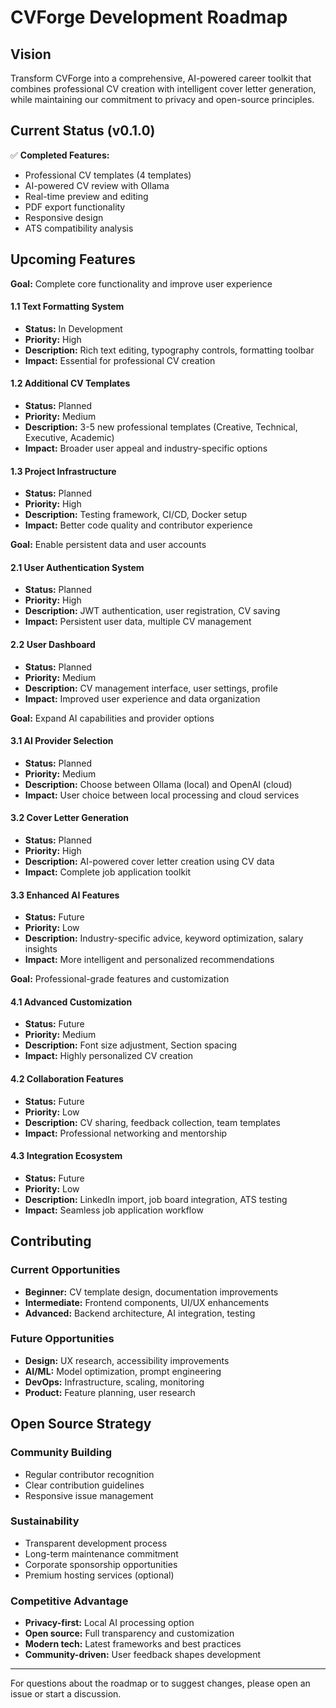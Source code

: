 # CVForge Development Roadmap

## Vision
Transform CVForge into a comprehensive, AI-powered career toolkit that combines professional CV creation with intelligent cover letter generation, while maintaining our commitment to privacy and open-source principles.

## Current Status (v0.1.0)
✅ **Completed Features:**
- Professional CV templates (4 templates)
- AI-powered CV review with Ollama
- Real-time preview and editing
- PDF export functionality
- Responsive design
- ATS compatibility analysis

## Upcoming Features

**Goal:** Complete core functionality and improve user experience

#### 1.1 Text Formatting System
- **Status:** In Development
- **Priority:** High
- **Description:** Rich text editing, typography controls, formatting toolbar
- **Impact:** Essential for professional CV creation

#### 1.2 Additional CV Templates
- **Status:** Planned
- **Priority:** Medium
- **Description:** 3-5 new professional templates (Creative, Technical, Executive, Academic)
- **Impact:** Broader user appeal and industry-specific options

#### 1.3 Project Infrastructure
- **Status:** Planned
- **Priority:** High
- **Description:** Testing framework, CI/CD, Docker setup
- **Impact:** Better code quality and contributor experience

**Goal:** Enable persistent data and user accounts

#### 2.1 User Authentication System
- **Status:** Planned
- **Priority:** High
- **Description:** JWT authentication, user registration, CV saving
- **Impact:** Persistent user data, multiple CV management

#### 2.2 User Dashboard
- **Status:** Planned
- **Priority:** Medium
- **Description:** CV management interface, user settings, profile
- **Impact:** Improved user experience and data organization

**Goal:** Expand AI capabilities and provider options

#### 3.1 AI Provider Selection
- **Status:** Planned
- **Priority:** Medium
- **Description:** Choose between Ollama (local) and OpenAI (cloud)
- **Impact:** User choice between local processing and cloud services

#### 3.2 Cover Letter Generation
- **Status:** Planned
- **Priority:** High
- **Description:** AI-powered cover letter creation using CV data
- **Impact:** Complete job application toolkit

#### 3.3 Enhanced AI Features
- **Status:** Future
- **Priority:** Low
- **Description:** Industry-specific advice, keyword optimization, salary insights
- **Impact:** More intelligent and personalized recommendations

**Goal:** Professional-grade features and customization

#### 4.1 Advanced Customization
- **Status:** Future
- **Priority:** Medium
- **Description:** Font size adjustment, Section spacing
- **Impact:** Highly personalized CV creation

#### 4.2 Collaboration Features
- **Status:** Future
- **Priority:** Low
- **Description:** CV sharing, feedback collection, team templates
- **Impact:** Professional networking and mentorship

#### 4.3 Integration Ecosystem
- **Status:** Future
- **Priority:** Low
- **Description:** LinkedIn import, job board integration, ATS testing
- **Impact:** Seamless job application workflow

## Contributing

### Current Opportunities
- **Beginner:** CV template design, documentation improvements
- **Intermediate:** Frontend components, UI/UX enhancements
- **Advanced:** Backend architecture, AI integration, testing

### Future Opportunities
- **Design:** UX research, accessibility improvements
- **AI/ML:** Model optimization, prompt engineering
- **DevOps:** Infrastructure, scaling, monitoring
- **Product:** Feature planning, user research

## Open Source Strategy

### Community Building
- Regular contributor recognition
- Clear contribution guidelines
- Responsive issue management

### Sustainability
- Transparent development process
- Long-term maintenance commitment
- Corporate sponsorship opportunities
- Premium hosting services (optional)

### Competitive Advantage
- **Privacy-first:** Local AI processing option
- **Open source:** Full transparency and customization
- **Modern tech:** Latest frameworks and best practices
- **Community-driven:** User feedback shapes development

---

For questions about the roadmap or to suggest changes, please open an issue or start a discussion.